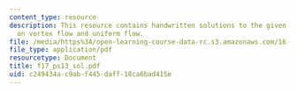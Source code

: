 ```yaml
---
content_type: resource
description: This resource contains handwritten solutions to the given problem set
  on vortex flow and uniform flow.
file: /media/https%3A/open-learning-course-data-rc.s3.amazonaws.com/16-01-unified-engineering-i-ii-iii-iv-fall-2005-spring-2006/c249434ac9abf445daff18ca6bad415e_f17_ps13_sol.pdf
file_type: application/pdf
resourcetype: Document
title: f17_ps13_sol.pdf
uid: c249434a-c9ab-f445-daff-18ca6bad415e
---
```

